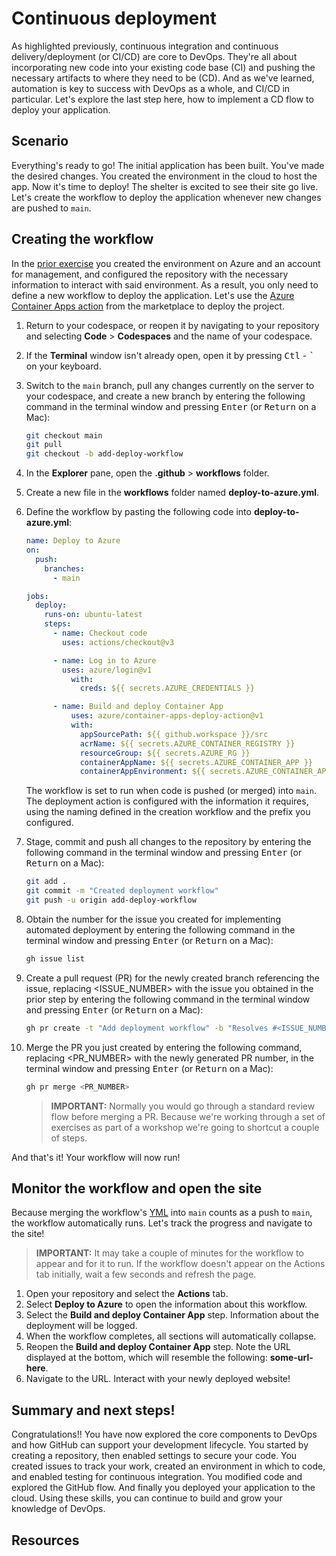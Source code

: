# Continuous deployment

As highlighted previously, continuous integration and continuous delivery/deployment (or CI/CD) are core to DevOps. They're all about incorporating new code into your existing code base (CI) and pushing the necessary artifacts to where they need to be (CD). And as we've learned, automation is key to success with DevOps as a whole, and CI/CD in particular. Let's explore the last step here, how to implement a CD flow to deploy your application.

## Scenario

Everything's ready to go! The initial application has been built. You've made the desired changes. You created the environment in the cloud to host the app. Now it's time to deploy! The shelter is excited to see their site go live. Let's create the workflow to deploy the application whenever new changes are pushed to `main`.

## Creating the workflow

In the [prior exercise](./7-create-environment.md) you created the environment on Azure and an account for management, and configured the repository with the necessary information to interact with said environment. As a result, you only need to define a new workflow to deploy the application. Let's use the [Azure Container Apps action](https://github.com/marketplace/actions/azure-container-apps-build-and-deploy) from the marketplace to deploy the project.

1. Return to your codespace, or reopen it by navigating to your repository and selecting **Code** > **Codespaces** and the name of your codespace.
1. If the **Terminal** window isn't already open, open it by pressing <kbd>Ctl</kbd> - <kbd>`</kbd> on your keyboard.
1. Switch to the `main` branch, pull any changes currently on the server to your codespace, and create a new branch by entering the following command in the terminal window and pressing <kbd>Enter</kbd> (or <kbd>Return</kbd> on a Mac):

    ```bash
    git checkout main
    git pull
    git checkout -b add-deploy-workflow
    ```

1. In the **Explorer** pane, open the **.github** > **workflows** folder.
1. Create a new file in the **workflows** folder named **deploy-to-azure.yml**.
1. Define the workflow by pasting the following code into **deploy-to-azure.yml**:

    ```yml
    name: Deploy to Azure
    on:
      push:
        branches:
          - main

    jobs:
      deploy:
        runs-on: ubuntu-latest
        steps:
          - name: Checkout code
            uses: actions/checkout@v3

          - name: Log in to Azure
            uses: azure/login@v1
              with:
                creds: ${{ secrets.AZURE_CREDENTIALS }}

          - name: Build and deploy Container App
              uses: azure/container-apps-deploy-action@v1
              with:
                appSourcePath: ${{ github.workspace }}/src
                acrName: ${{ secrets.AZURE_CONTAINER_REGISTRY }}
                resourceGroup: ${{ secrets.AZURE_RG }}
                containerAppName: ${{ secrets.AZURE_CONTAINER_APP }}
                containerAppEnvironment: ${{ secrets.AZURE_CONTAINER_APP_ENVIRONMENT }}
    ```

    The workflow is set to run when code is pushed (or merged) into `main`. The deployment action is configured with the information it requires, using the naming defined in the creation workflow and the prefix you configured.

1. Stage, commit and push all changes to the repository by entering the following command in the terminal window and pressing <kbd>Enter</kbd> (or <kbd>Return</kbd> on a Mac):

    ```bash
    git add .
    git commit -m "Created deployment workflow"
    git push -u origin add-deploy-workflow
    ```

1. Obtain the number for the issue you created for implementing automated deployment by entering the following command in the terminal window and pressing <kbd>Enter</kbd> (or <kbd>Return</kbd> on a Mac):

    ```bash
    gh issue list
    ```

1. Create a pull request (PR) for the newly created branch referencing the issue, replacing <ISSUE_NUMBER> with the issue you obtained in the prior step by entering the following command in the terminal window and pressing <kbd>Enter</kbd> (or <kbd>Return</kbd> on a Mac):

    ```bash
    gh pr create -t "Add deployment workflow" -b "Resolves #<ISSUE_NUMBER>"
    ```

1. Merge the PR you just created by entering the following command, replacing <PR_NUMBER> with the newly generated PR number, in the terminal window and pressing <kbd>Enter</kbd> (or <kbd>Return</kbd> on a Mac):

    ```bash
    gh pr merge <PR_NUMBER>
    ```

    > **IMPORTANT:** Normally you would go through a standard review flow before merging a PR. Because we're working through a set of exercises as part of a workshop we're going to shortcut a couple of steps.

And that's it! Your workflow will now run!

## Monitor the workflow and open the site

Because merging the workflow's [YML](https://en.wikipedia.org/wiki/YAML) into `main` counts as a push to `main`, the workflow automatically runs. Let's track the progress and navigate to the site!

> **IMPORTANT:** It may take a couple of minutes for the workflow to appear and for it to run. If the workflow doesn't appear on the Actions tab initially, wait a few seconds and refresh the page.

1. Open your repository and select the **Actions** tab.
1. Select **Deploy to Azure** to open the information about this workflow.
1. Select the **Build and deploy Container App** step. Information about the deployment will be logged.
1. When the workflow completes, all sections will automatically collapse.
1. Reopen the **Build and deploy Container App** step. Note the URL displayed at the bottom, which will resemble the following: **some-url-here**.
1. Navigate to the URL. Interact with your newly deployed website!

## Summary and next steps!

Congratulations!! You have now explored the core components to DevOps and how GitHub can support your development lifecycle. You started by creating a repository, then enabled settings to secure your code. You created issues to track your work, created an environment in which to code, and enabled testing for continuous integration. You modified code and explored the GitHub flow. And finally you deployed your application to the cloud. Using these skills, you can continue to build and grow your knowledge of DevOps.

## Resources
